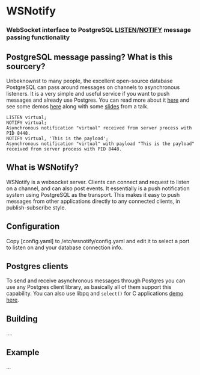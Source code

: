 WSNotify
========
### WebSocket interface to PostgreSQL [LISTEN](http://www.postgresql.org/docs/9.4/static/sql-listen.html)/[NOTIFY](http://www.postgresql.org/docs/9.4/static/sql-notify.html) message passing functionality

## PostgreSQL message passing? What is this sourcery?
Unbeknownst to many people, the excellent open-source database PostgreSQL can pass around messages on channels to asynchronous listeners. It is a very simple and useful service if you want to push messages and already use Postgres. You can read more about it [here](http://www.postgresql.org/docs/9.4/static/sql-notify.html) and see some demos [here](https://github.com/revmischa/pgnotify-demos) along with some [slides](https://github.com/revmischa/pgnotify-demos/blob/master/slides.pdf) from a talk.

```
LISTEN virtual;
NOTIFY virtual;
Asynchronous notification "virtual" received from server process with PID 8448.
NOTIFY virtual, 'This is the payload';
Asynchronous notification "virtual" with payload "This is the payload" received from server process with PID 8448.
```

## What is WSNotify?
WSNotify is a websocket server. Clients can connect and request to listen on a channel, and can also post events. It essentially is a push notification system using PostgreSQL as the transport. This makes it easy to push messages from other applications directly to any connected clients, in publish-subscribe style.

## Configuration
Copy [config.yaml] to /etc/wsnotify/config.yaml and edit it to select a port to listen on and your database connection info.

## Postgres clients
To send and receive asynchronous messages through Postgres you can use any Postgres client library, as basically all of them support this capability. You can also use libpq and `select()` for C applications [demo here](https://github.com/revmischa/pgnotify-demos/blob/master/pglisten.c).

## Building
....

## Example
...
